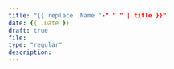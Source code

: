 ```yaml
---
title: "{{ replace .Name "-" " " | title }}"
date: {{ .Date }}
draft: true
file:
type: "regular"
description: 
---
```


